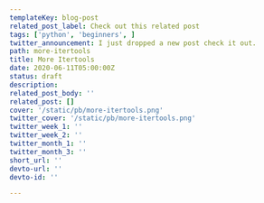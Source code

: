 ```yaml
---
templateKey: blog-post
related_post_label: Check out this related post
tags: ['python', 'beginners', ]
twitter_announcement: I just dropped a new post check it out.
path: more-itertools
title: More Itertools
date: 2020-06-11T05:00:00Z
status: draft
description:
related_post_body: ''
related_post: []
cover: '/static/pb/more-itertools.png'
twitter_cover: '/static/pb/more-itertools.png'
twitter_week_1: ''
twitter_week_2: ''
twitter_month_1: ''
twitter_month_3: ''
short_url: ''
devto-url: ''
devto-id: ''

---
```


<!--
<p style='text-align: center'>
<a href='https://waylonwalker.com/blog/more-itertools'>
  <img
    style='width:500px; max-width:80%; margin: auto;'
    src="https://waylonwalker.com/more-itertools.png"
    alt="Read more from the More Itertools article"
  />
  </a>
</p>

-->
